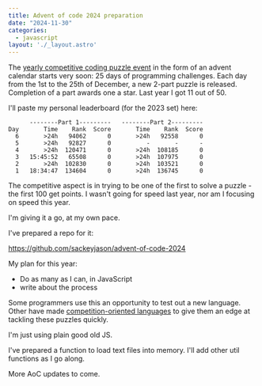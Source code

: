 ```yaml
---
title: Advent of code 2024 preparation
date: "2024-11-30"
categories:
  - javascript
layout: './_layout.astro'
---
```


The [yearly competitive coding puzzle event](https://adventofcode.com/) in the form of an advent calendar starts very soon: 25 days of programming challenges. Each day from the 1st to the 25th of December, a new 2-part puzzle is released. Completion of a part awards one a star. Last year I got 11 out of 50.

I'll paste my personal leaderboard (for the 2023 set) here:

```
      --------Part 1---------   --------Part 2---------
Day       Time    Rank  Score       Time    Rank  Score
  6       >24h   94062      0       >24h   92558      0
  5       >24h   92827      0          -       -      -
  4       >24h  120471      0       >24h  108185      0
  3   15:45:52   65508      0       >24h  107975      0
  2       >24h  102830      0       >24h  103521      0
  1   18:34:47  134604      0       >24h  136745      0
```

The competitive aspect is in trying to be one of the first to solve a puzzle - the first 100 get points. I wasn't going for speed last year, nor am I focusing on speed this year.

I'm giving it a go, at my own pace.

I've prepared a repo for it:

https://github.com/sackeyjason/advent-of-code-2024

My plan for this year:

- Do as many as I can, in JavaScript
- write about the process

Some programmers use this an opportunity to test out a new language. Other have made [competition-oriented languages](https://healeycodes.com/designing-a-programming-language-for-advent-of-code) to give them an edge at tackling these puzzles quickly.

I'm just using plain good old JS.

I've prepared a function to load text files into memory. I'll add other util functions as I go along.

More AoC updates to come.
